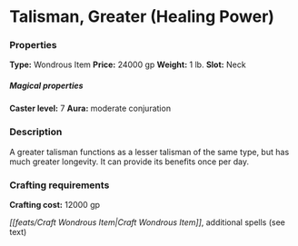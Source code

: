 ﻿---
Title: "Talisman, Greater (Healing Power)"
Type: "Wondrous Item"
Price: "24000 gp"
Weight: "1 lb."
Slot: "Neck"
Caster level: "7"
Aura: "moderate conjuration"
Description: |
  "A _greater talisman_ functions as a _lesser talisman_ of the same type, but has much greater longevity. It can provide its benefits once per day."
Crafting cost: "12000 gp"
Sources: "['Occult Adventures']"
---

# Talisman, Greater (Healing Power)

### Properties

**Type:** Wondrous Item **Price:** 24000 gp **Weight:** 1 lb. **Slot:** Neck

##### Magical properties

**Caster level:** 7 **Aura:** moderate conjuration

### Description

A greater talisman functions as a lesser talisman of the same type, but has much greater longevity. It can provide its benefits once per day.

### Crafting requirements

**Crafting cost:** 12000 gp

_[[feats/Craft Wondrous Item|Craft Wondrous Item]]_, additional spells (see text)


